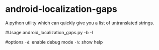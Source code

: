 # android-localization-gaps
A python utility which can quickly give you a list of untranslated strings.

#Usage
android_localization_gaps.py -b <basefile> -l <localizedfile>

#options
`-d`: enable debug mode
`-h`: show help
